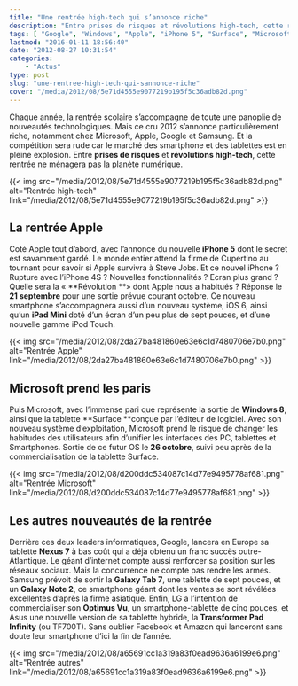```yaml
---
title: "Une rentrée high-tech qui s’annonce riche"
description: "Entre prises de risques et révolutions high-tech, cette rentrée 2012 sera pleine de surprise et ne ménagera pas la planète numérique."
tags: [ "Google", "Windows", "Apple", "iPhone 5", "Surface", "Microsoft", "LG", "Nexus 7", "Asus" ]
lastmod: "2016-01-11 18:56:40"
date: "2012-08-27 10:31:54"
categories:
    - "Actus"
type: post
slug: "une-rentree-high-tech-qui-sannonce-riche"
cover: "/media/2012/08/5e71d4555e9077219b195f5c36adb82d.png"
---
```


Chaque année, la rentrée scolaire s’accompagne de toute une panoplie de nouveautés technologiques. Mais ce cru 2012 s’annonce particulièrement riche, notamment chez Microsoft, Apple, Google et Samsung. Et la compétition sera rude car le marché des smartphone et des tablettes est en pleine explosion. Entre **prises de risques** et **révolutions high-tech**, cette rentrée ne ménagera pas la planète numérique.

{{< img src="/media/2012/08/5e71d4555e9077219b195f5c36adb82d.png" alt="Rentrée high-tech" link="/media/2012/08/5e71d4555e9077219b195f5c36adb82d.png" >}}

## La rentrée Apple

Coté Apple tout d’abord, avec l’annonce du nouvelle **iPhone 5** dont le secret est savamment gardé. Le monde entier attend la firme de Cupertino au tournant pour savoir si Apple survivra à Steve Jobs. Et ce nouvel iPhone ? Rupture avec l’iPhone 4S ? Nouvelles fonctionnalités ? Ecran plus grand ? Quelle sera la « **Révolution **» dont Apple nous a habitués ? Réponse le **21 septembre** pour une sortie prévue courant octobre. Ce nouveau smartphone s’accompagnera aussi d’un nouveau système, iOS 6, ainsi qu’un **iPad Mini** doté d’un écran d’un peu plus de sept pouces, et d’une nouvelle gamme iPod Touch.

{{< img src="/media/2012/08/2da27ba481860e63e6c1d7480706e7b0.png" alt="Rentrée Apple" link="/media/2012/08/2da27ba481860e63e6c1d7480706e7b0.png" >}}

## Microsoft prend les paris

Puis Microsoft, avec l’immense pari que représente la sortie de **Windows 8**, ainsi que la tablette **Surface **conçue par l’éditeur de logiciel. Avec son nouveau système d’exploitation, Microsoft prend le risque de changer les habitudes des utilisateurs afin d’unifier les interfaces des PC, tablettes et Smartphones. Sortie de ce futur OS le **26 octobre**, suivi peu après de la commercialisation de la tablette Surface.

{{< img src="/media/2012/08/d200ddc534087c14d77e9495778af681.png" alt="Rentrée Microsoft" link="/media/2012/08/d200ddc534087c14d77e9495778af681.png" >}}

## Les autres nouveautés de la rentrée

Derrière ces deux leaders informatiques, Google, lancera en Europe sa tablette **Nexus 7** à bas coût qui a déjà obtenu un franc succès outre-Atlantique. Le géant d’internet compte aussi renforcer sa position sur les réseaux sociaux. Mais la concurrence ne compte pas rendre les armes. Samsung prévoit de sortir la **Galaxy Tab 7**, une tablette de sept pouces, et un **Galaxy Note 2**, ce smartphone géant dont les ventes se sont révélées excellentes d’après la firme asiatique. Enfin, LG a l’intention de commercialiser son **Optimus Vu**, un smartphone-tablette de cinq pouces, et Asus une nouvelle version de sa tablette hybride, la **Transformer Pad Infinity** (ou TF700T). Sans oublier Facebook et Amazon qui lanceront sans doute leur smartphone d’ici la fin de l’année.

{{< img src="/media/2012/08/a65691cc1a319a83f0ead9636a6199e6.png" alt="Rentrée autres" link="/media/2012/08/a65691cc1a319a83f0ead9636a6199e6.png" >}}